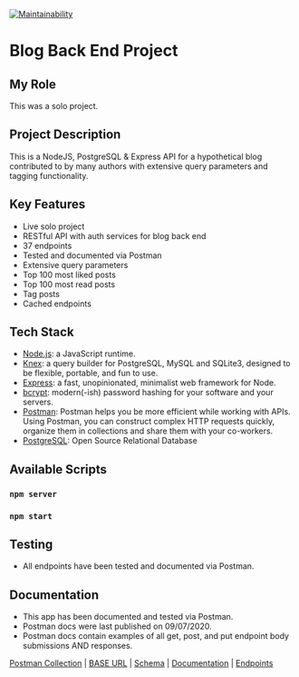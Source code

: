 [![Maintainability](https://api.codeclimate.com/v1/badges/1c7b5b2d9c8b7f4dbfa4/maintainability)](https://codeclimate.com/github/evoingram/blogbackend/maintainability)

# Blog Back End Project

## My Role

This was a solo project.

## Project Description

This is a NodeJS, PostgreSQL & Express API for a hypothetical blog contributed to by many authors with extensive query parameters and tagging functionality.

## Key Features

- Live solo project
- RESTful API with auth services for blog back end
- 37 endpoints
- Tested and documented via Postman
- Extensive query parameters
- Top 100 most liked posts
- Top 100 most read posts
- Tag posts
- Cached endpoints

## Tech Stack

- [Node.js](https://github.com/nodejs/node): a JavaScript runtime.
- [Knex](https://github.com/knex/knex): a query builder for PostgreSQL, MySQL and SQLite3, designed to be flexible, portable, and fun to use.
- [Express](https://github.com/expressjs/express): a fast, unopinionated, minimalist web framework for Node.
- [bcrypt](https://github.com/pyca/bcrypt/): modern(-ish) password hashing for your software and your servers.
- [Postman](https://www.postman.com/): Postman helps you be more efficient while working with APIs. Using Postman, you can construct complex HTTP requests quickly, organize them in collections and share them with your co-workers.
- [PostgreSQL](https://github.com/postgres/postgres): Open Source Relational Database

## Available Scripts

### `npm server`

### `npm start`

## Testing

- All endpoints have been tested and documented via Postman.

## Documentation

- This app has been documented and tested via Postman.
- Postman docs were last published on 09/07/2020.
- Postman docs contain examples of all get, post, and put endpoint body submissions AND responses.

[Postman Collection](https://www.getpostman.com/collections/7a82d732c439d431359c) | [BASE URL](https://blogbackend-eli.herokuapp.com/api) | [Schema](https://dbdesigner.page.link/VfzyA87X2LzAs5nA8) | [Documentation](https://documenter.getpostman.com/view/6401823/T1LQi78J?version=latest) | [Endpoints](endpoints.md)
